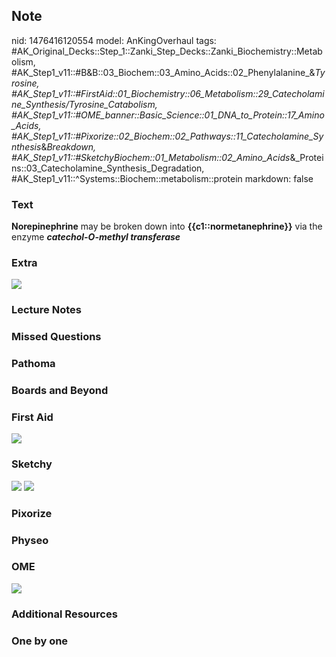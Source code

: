 ## Note
nid: 1476416120554
model: AnKingOverhaul
tags: #AK_Original_Decks::Step_1::Zanki_Step_Decks::Zanki_Biochemistry::Metabolism, #AK_Step1_v11::#B&B::03_Biochem::03_Amino_Acids::02_Phenylalanine_&_Tyrosine, #AK_Step1_v11::#FirstAid::01_Biochemistry::06_Metabolism::29_Catecholamine_Synthesis/Tyrosine_Catabolism, #AK_Step1_v11::#OME_banner::Basic_Science::01_DNA_to_Protein::17_Amino_Acids, #AK_Step1_v11::#Pixorize::02_Biochem::02_Pathways::11_Catecholamine_Synthesis_&_Breakdown, #AK_Step1_v11::#SketchyBiochem::01_Metabolism::02_Amino_Acids_&_Proteins::03_Catecholamine_Synthesis_Degradation, #AK_Step1_v11::^Systems::Biochem::metabolism::protein
markdown: false

### Text
<div>
  <b>Norepinephrine</b> may be broken down into
  <b>{{c1::normetanephrine}}</b> via the enzyme <b style=
  "font-style: italic;">catechol-O-methyl transferase</b>
</div>

### Extra
<img src="paste-658053414257013.jpg">

### Lecture Notes


### Missed Questions


### Pathoma


### Boards and Beyond


### First Aid
<img src="tmpkrvssD.png">

### Sketchy
<img src="Screen%20Shot%202021-01-07%20at%2015.12.39.jpg">
<img src="Screen%20Shot%202021-01-07%20at%2015.12.52.jpg">

### Pixorize


### Physeo


### OME
<div class="ome-widget">
  <a href=
  "https://onlinemeded.org/spa/dna-to-protein/amino-acids/acquire?ref=anki">
  <img src="_OME_AnkiFlashcards_Lesson_3.png"></a>
</div>

### Additional Resources


### One by one

